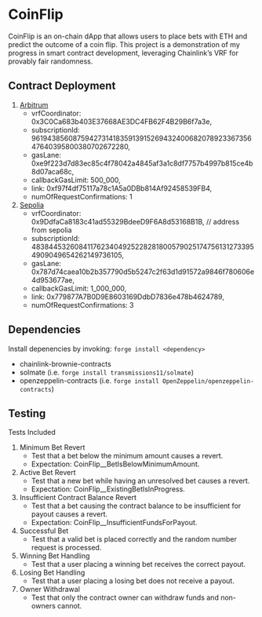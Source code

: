 # CoinFlip

CoinFlip is an on-chain dApp that allows users to place bets with ETH and predict the outcome of a coin flip. This project is a demonstration of my progress in smart contract development, leveraging Chainlink’s VRF for provably fair randomness.

## Contract Deployment
1. [Arbitrum]() 
    - vrfCoordinator: 0x3C0Ca683b403E37668AE3DC4FB62F4B29B6f7a3e,
    - subscriptionId: 96194385608759427314183591391526943240068207892336735647640395800380702672280,
    - gasLane: 0xe9f223d7d83ec85c4f78042a4845af3a1c8df7757b4997b815ce4b8d07aca68c,
    - callbackGasLimit: 500_000,
    - link: 0xf97f4df75117a78c1A5a0DBb814Af92458539FB4,
    - numOfRequestConfirmations: 1
2. [Sepolia]()
    - vrfCoordinator: 0x9DdfaCa8183c41ad55329BdeeD9F6A8d53168B1B, // address from sepolia
    - subscriptionId: 48384453260841176234049252282818005790251747561312733954909049654262149736105, 
    - gasLane: 0x787d74caea10b2b357790d5b5247c2f63d1d91572a9846f780606e4d953677ae,
    - callbackGasLimit: 1_000_000,
    - link: 0x779877A7B0D9E8603169DdbD7836e478b4624789,
    - numOfRequestConfirmations: 3


## Dependencies

Install depenencies by invoking: ```forge install <dependency>```

- chainlink-brownie-contracts
- solmate (i.e. ```forge install transmissions11/solmate```)
- openzeppelin-contracts (i.e. ```forge install OpenZeppelin/openzeppelin-contracts```)

## Testing

Tests Included

1.	Minimum Bet Revert
    - Test that a bet below the minimum amount causes a revert.
    -  Expectation: CoinFlip__BetIsBelowMinimumAmount.
2.	Active Bet Revert
    - Test that a new bet while having an unresolved bet causes a revert.
    - Expectation: CoinFlip__ExistingBetIsInProgress.
3.	Insufficient Contract Balance Revert
    - Test that a bet causing the contract balance to be insufficient for payout causes a revert.
    - Expectation: CoinFlip__InsufficientFundsForPayout.
4.	Successful Bet
    - Test that a valid bet is placed correctly and the random number request is processed.
5.	Winning Bet Handling
    - Test that a user placing a winning bet receives the correct payout.
6.	Losing Bet Handling
    - Test that a user placing a losing bet does not receive a payout.
7.	Owner Withdrawal
    - Test that only the contract owner can withdraw funds and non-owners cannot.